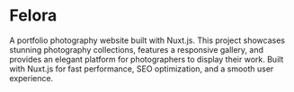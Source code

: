 # Felora

A portfolio photography website built with Nuxt.js. This project showcases stunning photography collections, features a responsive gallery, and provides an elegant platform for photographers to display their work. Built with Nuxt.js for fast performance, SEO optimization, and a smooth user experience.
